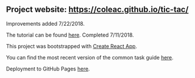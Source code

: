 
## Project website: https://coleac.github.io/tic-tac/

  Improvements added 7/22/2018.
  
  The tutorial can be found [here](https://reactjs.org/tutorial/tutorial.html). Completed 7/11/2018.


This project was bootstrapped with [Create React App](https://github.com/facebookincubator/create-react-app).

You can find the most recent version of the common task guide [here](https://github.com/facebookincubator/create-react-app/blob/master/packages/react-scripts/template/README.md).

Deployment to GitHub Pages [here](https://codeburst.io/deploy-react-to-github-pages-to-create-an-amazing-website-42d8b09cd4d).
